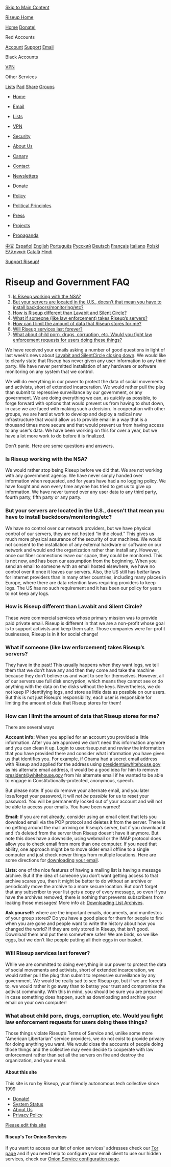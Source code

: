 [Skip to Main Content](#main-content)

[Riseup Home](https://riseup.net/en)

[Home](https://riseup.net/) [Donate!](https://riseup.net/donate)

Red Accounts

[Account](https://account.riseup.net/) [Support](https://support.riseup.net/) [Email](https://mail.riseup.net/)

Black Accounts

[VPN](https://riseup.net/vpn)

Other Services

[Lists](https://lists.riseup.net/) [Pad](https://pad.riseup.net/) [Share](https://share.riseup.net/) [Groups](https://we.riseup.net/)

[](https://riseup.net/)

* [Home](https://riseup.net/en)
* [Email](https://riseup.net/en/email)
* [Lists](https://riseup.net/en/lists)
* [VPN](https://riseup.net/en/vpn)
* [Security](https://riseup.net/en/security)
* [About Us](https://riseup.net/en/about-us)

* [Canary](https://riseup.net/en/canary)
* [Contact](https://riseup.net/en/about-us/contact)
* [Newsletters](https://riseup.net/en/about-us/newsletter)
* [Donate](https://riseup.net/en/donate)
* [Policy](https://riseup.net/en/about-us/policy)
* [Political Principles](https://riseup.net/en/about-us/politics)
* [Press](https://riseup.net/en/about-us/press)
* [Projects](https://riseup.net/en/about-us/projects)
* [Propaganda](https://riseup.net/en/about-us/propaganda)

 

[中文](https://riseup.net/zh/about-us/policy/government-faq) [Español](https://riseup.net/es/about-us/policy/government-faq) [English](https://riseup.net/en/about-us/policy/government-faq) [Português](https://riseup.net/pt/about-us/policy/government-faq) [Pyccĸий](https://riseup.net/ru/about-us/policy/government-faq) [Deutsch](https://riseup.net/de/about-us/policy/government-faq) [Français](https://riseup.net/fr/about-us/policy/government-faq) [Italiano](https://riseup.net/it/about-us/policy/government-faq) [Polski](https://riseup.net/pl/about-us/policy/government-faq) [Ελληνικά](https://riseup.net/el/about-us/policy/government-faq) [Català](https://riseup.net/ca/about-us/policy/government-faq) [Hindi](https://riseup.net/hi/about-us/policy/government-faq)

[Support Riseup!](https://riseup.net/en/donate)

Riseup and Government FAQ
=========================

1. [Is Riseup working with the NSA?](#is-riseup-working-with-the-nsa)
2. [But your servers are located in the U.S., doesn’t that mean you have to install backdoors/monitoring/etc?](#but-your-servers-are-located-in-the-us-doesnt-that-mean-you-have-to-install-backdoorsmonitoringetc)
3. [How is Riseup different than Lavabit and Silent Circle?](#how-is-riseup-different-than-lavabit-and-silent-circle)
4. [What if someone (like law enforcement) takes Riseup’s servers?](#what-if-someone-like-law-enforcement-takes-riseups-servers)
5. [How can I limit the amount of data that Riseup stores for me?](#how-can-i-limit-the-amount-of-data-that-riseup-stores-for-me)
6. [Will Riseup services last forever?](#will-riseup-services-last-forever)
7. [What about child porn, drugs, corruption, etc. Would you fight law enforcement requests for users doing these things?](#what-about-child-porn-drugs-corruption-etc-would-you-fight-law-enforcement-requests-for-users-doing-these-things)

We have received your emails asking a number of good questions in light of last week’s news about [Lavabit and SilentCircle closing down](https://www.theguardian.com/technology/2013/aug/09/lavabit-email-edward-snowden-shuts-down). We would like to clearly state that Riseup has never given any user information to any third party. We have never permitted installation of any hardware or software monitoring on any system that we control.

We will do everything in our power to protect the data of social movements and activists, short of extended incarceration. We would rather pull the plug than submit to repressive surveillance by our government, or any government. We are doing everything we can, as quickly as possible, to forge forward with options that would prevent us from having to shut down, in case we are faced with making such a decision. In cooperation with other groups, we are hard at work to develop and deploy a radical new infrastructure that would allow us to provide email in a way that is a thousand times more secure and that would prevent us from having access to any user’s data. We have been working on this for over a year, but we have a lot more work to do before it is finalized.

Don’t panic. Here are some questions and answers.

### Is Riseup working with the NSA?

We would rather stop being Riseup before we did that. We are not working with any government agency. We have never simply handed over information when requested, and for years have had a no logging policy. We have fought and won every time anyone has tried to get us to give up information. We have never turned over any user data to any third party, fourth party, fifth party or any party.

### But your servers are located in the U.S., doesn’t that mean you have to install backdoors/monitoring/etc?

We have no control over our network providers, but we have physical control of our servers, they are not hosted “in the cloud.” This gives us much more physical assurance of the security of our machines. We would not consent to the installation of any external hardware or software on our network and would end the organization rather than install any. However, once our fiber connections leave our space, they could be monitored. This is not new, and has been our assumption from the beginning. When you send an email to someone with an email hosted elsewhere, we have no control over it once it leaves our servers. Also, the US still has _better_ laws for internet providers than in many other countries, including many places in Europe, where there are data retention laws requiring providers to keep logs. The US has no such requirement and it has been our policy for years to not keep any logs.

### How is Riseup different than Lavabit and Silent Circle?

These were commercial services whose primary mission was to provide paid private email. Riseup is different in that we are a non-profit whose goal is to support activists and keep them safe. Those companies were for-profit businesses, Riseup is in it for social change!

### What if someone (like law enforcement) takes Riseup’s servers?

They have in the past! This usually happens when they want logs, we tell them that we don’t have any and then they come and take the machine because they don’t believe us and want to see for themselves. However, all of our servers use full disk encryption, which means they cannot see or do anything with the data on the disks without the keys. Nevertheless, we do not keep IP identifying logs, and store as little data as possible on our users. But this is not just Riseup’s responsibility, each user is responsible for limiting the amount of data that Riseup stores for them!

### How can I limit the amount of data that Riseup stores for me?

There are several ways

**Account info:** When you applied for an account you provided a little information. After you are approved we don’t need this information anymore and you can clean it up. Login to user.riseup.net and review the information that you have provided there and consider what information you have given us that identifies you. For example, if Obama had a secret email address with Riseup and applied for the address using [president@whitehouse.gov](mailto:president@whitehouse.gov) as his alternate email address, it would be a good idea for him to remove [president@whitehouse.gov](mailto:president@whitehouse.gov) from his alternate email if he wanted to be able to engage in Constitutionally-protected, anonymous, speech.

But please note: If you do remove your alternate email, and you later lose/forget your password, it will _not be possible_ for us to reset your password. You will be permanently locked out of your account and will not be able to access your emails. You have been warned!

**Email:** If you are not already, consider using an email client that lets you download email via the POP protocol and deletes it from the server. There is no getting around the mail arriving on Riseup’s server, but if you download it and it’s deleted from the server then Riseup doesn’t have it anymore. But note this does have a downside, using webmail or the IMAP protocol does allow you to check email from more than one computer. If you need that ability, one approach might be to move older email offline to a single computer and just check newer things from multiple locations. Here are some directions for [downloading your email](https://riseup.net/en/email/clients/downloading-email).

**Lists:** one of the nice features of having a mailing list is having a message archive. But if the idea of someone you don’t want getting access to that archive scares you, then it might be better to do without an archive or periodically move the archive to a more secure location. But don’t forget that any subscriber to your list gets a copy of every message, so even if you have the archives removed, there is nothing that prevents subscribers from leaking those messages! More info at: [Downloading List Archives](https://riseup.net/en/lists/list-admin/maintenance/archives).

**Ask yourself:** where are the important emails, documents, and manifestos of your group stored? Do you have a good place for them for people to find when you are gone and people want to write the history about how you changed the world? If they are only stored in Riseup, that isn’t good. Download them and put them somewhere safer! We are birds, so we like eggs, but we don’t like people putting all their eggs in our basket.

### Will Riseup services last forever?

While we are committed to doing everything in our power to protect the data of social movements and activists, short of extended incarceration, we would rather pull the plug than submit to repressive surveillance by any government. We would be really sad to see Riseup go, but if we are forced to, we would rather it go away than to betray your trust and compromise the activist community. With this in mind, you should be sure you are prepared in case something does happen, such as downloading and archive your email on your own computer!

### What about child porn, drugs, corruption, etc. Would you fight law enforcement requests for users doing these things?

Those things violate Riseup’s Terms of Service and, unlike some more “American Libertarian” service providers, we do not exist to provide privacy for doing anything you want. We would close the accounts of people doing those things and the collective may even decide to cooperate with law enforcement rather than set all the servers on fire and destroy the organization, and your email.

#### About this site

This site is run by Riseup, your friendly autonomous tech collective since 1999

* [Donate!](https://riseup.net/en/donate)
* [System Status](https://riseupstatus.net/)
* [About Us](https://riseup.net/en/about-us)
* [Privacy Policy](https://riseup.net/en/privacy-policy)

[Please edit this site](https://github.com/riseupnet/riseup_help)

#### Riseup's Tor Onion Services

If you want to access our list of onion services' addresses check our [Tor page](https://riseup.net/security/network-security/tor#riseups-tor-onion-services) and if you need help to configure your email client to use our hidden services, check our [Onion Service configuration page](https://riseup.net/email/settings/tor).